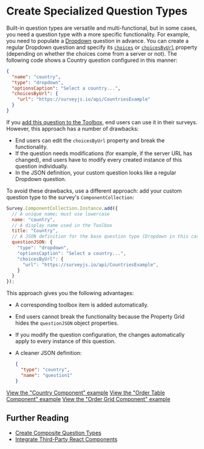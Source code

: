# Create Specialized Question Types

Built-in question types are versatile and multi-functional, but in some cases, you need a question type with a more specific functionality. For example, you need to populate a [Dropdown](/Documentation/Library?id=questiondropdownmodel) question in advance. You can create a regular Dropdown question and specify its [`choices`](/Documentation/Library?id=questiondropdownmodel#choices) or [`choicesByUrl`](/Documentation/Library?id=questiondropdownmodel#choicesByUrl) property (depending on whether the choices come from a server or not). The following code shows a Country question configured in this manner:

```json
{
  "name": "country",
  "type": "dropdown",
  "optionsCaption": "Select a country...",
  "choicesByUrl": {
    "url": "https://surveyjs.io/api/CountriesExample"
  }
}
```

If you [add this question to the Toolbox](/Documentation/Survey-Creator?id=toolbox#add-a-custom-toolbox-item), end users can use it in their surveys. However, this approach has a number of drawbacks:

- End users can edit the `choicesByUrl` property and break the functionality.
- If the question needs modifications (for example, if the server URL has changed), end users have to modify every created instance of this question individually.
- In the JSON definition, your custom question looks like a regular Dropdown question.

To avoid these drawbacks, use a different approach: add your custom question type to the survey's `ComponentCollection`:

```js
Survey.ComponentCollection.Instance.add({
  // A unique name; must use lowercase
  name: "country", 
  // A display name used in the Toolbox
  title: "Country", 
  // A JSON definition for the base question type (Dropdown in this case)
  questionJSON: {
    "type": "dropdown",
    "optionsCaption": "Select a country...",
    "choicesByUrl": {
      "url": "https://surveyjs.io/api/CountriesExample",
    }
  }
});
```

This approach gives you the following advantages:

- A corresponding toolbox item is added automatically.
- End users cannot break the functionality because the Property Grid hides the `questionJSON` object properties.
- If you modify the question configuration, the changes automatically apply to every instance of this question.
- A cleaner JSON definition:

  ```json
  {
    "type": "country",
    "name": "question1"
  }
  ```

[View the "Country Component" example](/Examples/Survey-Creator?id=component-country)
[View the "Order Table Component" example](/Examples/Survey-Creator?id=component-ordertable)
[View the "Order Grid Component" example](/Examples/Survey-Creator?id=component-ordergrid)

## Further Reading

- [Create Composite Question Types](/Documentation/Survey-Creator?id=create-composite-question-types)
- [Integrate Third-Party React Components](/Documentation/Survey-Creator?id=third-party-component-integration-react)